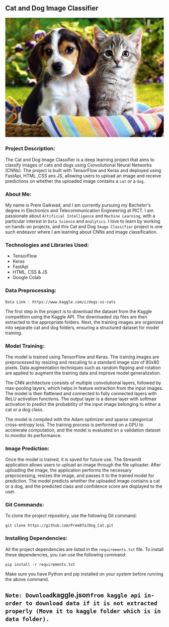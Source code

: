 ## Cat and Dog Image Classifier

![dog and cat image](data/images/readme.jpg)

### Project Description:

The Cat and Dog Image Classifier is a deep learning project that aims to classify images of cats and dogs using Convolutional Neural Networks (CNNs). The project is built with TensorFlow and Keras and deployed using FastApi, HTML ,CSS ans JS, allowing users to upload an image and receive predictions on whether the uploaded image contains a `cat` or a `dog`.

### About Me:

My name is Prem Gaikwad, and I am currently pursuing my Bachelor's degree in Electronics and Telecommunication Engineering at PICT. I am passionate about `Artificial Intelligence` and `Machine Learning`, with a particular interest in `Data Science` and `Analytics`. I love to learn by working on hands-on projects, and this Cat and Dog `Image Classifier` project is one such endeavor where I am learning about CNNs and image classification.

### Technologies and Libraries Used:

- TensorFlow
- Keras
- FastApi
- HTML, CSS & JS
- Google Colab

### Data Preprocessing:

`Data Link : https://www.kaggle.com/c/dogs-vs-cats`

The first step in the project is to download the dataset from the Kaggle competition using the Kaggle API. The downloaded zip files are then extracted to the appropriate folders. Next, the training images are organized into separate cat and dog folders, ensuring a structured dataset for model training.

### Model Training:

The model is trained using TensorFlow and Keras. The training images are preprocessed by resizing and rescaling to a standard image size of 80x80 pixels. Data augmentation techniques such as random flipping and rotation are applied to augment the training data and improve model generalization.

The CNN architecture consists of multiple convolutional layers, followed by max-pooling layers, which helps in feature extraction from the input images. The model is then flattened and connected to fully connected layers with ReLU activation functions. The output layer is a dense layer with softmax activation to predict the probability of the input image belonging to either a cat or a dog class.

The model is compiled with the Adam optimizer and sparse categorical cross-entropy loss. The training process is performed on a GPU to accelerate computation, and the model is evaluated on a validation dataset to monitor its performance.

### Image Prediction:

Once the model is trained, it is saved for future use. The Streamlit application allows users to upload an image through the file uploader. After uploading the image, the application performs the necessary preprocessing, resizes the image, and passes it to the trained model for prediction. The model predicts whether the uploaded image contains a cat or a dog, and the predicted class and confidence score are displayed to the user.

### Git Commands:

To clone the project repository, use the following Git command:

```
git clone https://github.com/Prem07a/Dog_Cat.git
```

### Installing Dependencies:

All the project dependencies are listed in the `requirements.txt` file. To install these dependencies, you can use the following command:

```
pip install -r requirements.txt
```

Make sure you have Python and pip installed on your system before running the above command.

`
Note: Download `kaggle.json` from kaggle api in-order to download data if it is not extracted properly (Move it to kaggle folder which is in data folder).
`
---

